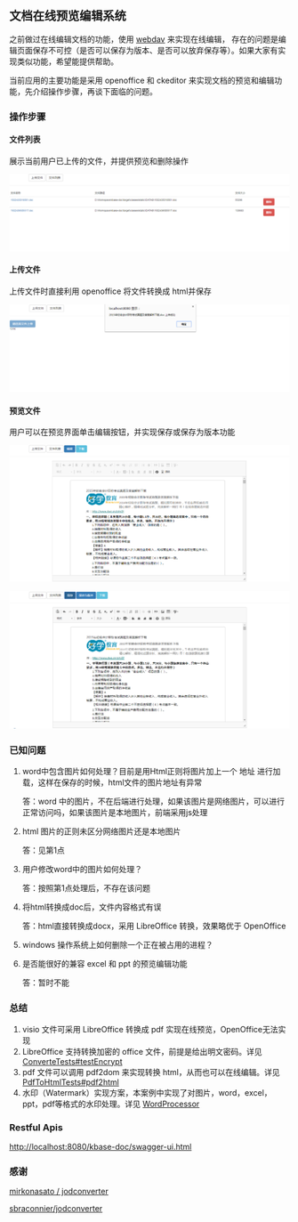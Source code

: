 ## 文档在线预览编辑系统
之前做过在线编辑文档的功能，使用 [webdav](https://www.webdavsystem.com/) 来实现在线编辑，
存在的问题是编辑页面保存不可控（是否可以保存为版本、是否可以放弃保存等）。如果大家有实现类似功能，希望能提供帮助。

当前应用的主要功能是采用 openoffice 和 ckeditor 来实现文档的预览和编辑功能，先介绍操作步骤，再谈下面临的问题。

### 操作步骤

#### 文件列表
展示当前用户已上传的文件，并提供预览和删除操作

![列表页面](src/main/resources/static/img/list.png?raw=true "列表页面")

#### 上传文件
上传文件时直接利用 openoffice 将文件转换成 html并保存

![上传页面](src/main/resources/static/img/upload.png?raw=true "上传页面")

#### 预览文件
用户可以在预览界面单击编辑按钮，并实现保存或保存为版本功能

![预览页面](src/main/resources/static/img/read.png?raw=true "预览页面")

![编辑页面](src/main/resources/static/img/edit.png?raw=true "编辑页面")

### 已知问题
1. word中包含图片如何处理？目前是用Html正则将图片加上一个 地址 进行加载，这样在保存的时候，html文件的图片地址有异常

	答：word 中的图片，不在后端进行处理，如果该图片是网络图片，可以进行正常访问吗，如果该图片是本地图片，前端采用js处理

2. html 图片的正则未区分网络图片还是本地图片 

	答：见第1点

3. 用户修改word中的图片如何处理？

	答：按照第1点处理后，不存在该问题

4. 将html转换成doc后，文件内容格式有误

	答：html直接转换成docx，采用 LibreOffice 转换，效果略优于 OpenOffice

5. windows 操作系统上如何删除一个正在被占用的进程？
6. 是否能很好的兼容 excel 和 ppt 的预览编辑功能 

	答：暂时不能
	
### 总结
1. visio 文件可采用 LibreOffice 转换成 pdf 实现在线预览，OpenOffice无法实现
2. LibreOffice 支持转换加密的 office 文件，前提是给出明文密码。详见 [ConverteTests#testEncrypt](src/test/java/com/eastrobot/util/ConverteTests.java)
3. pdf 文件可以调用 pdf2dom 来实现转换 html，从而也可以在线编辑。详见 [PdfToHtmlTests#pdf2html](src/test/java/com/eastrobot/util/PdfToHtmlTests.java)
4. 水印（Watermark）实现方案，本案例中实现了对图片，word，excel，ppt，pdf等格式的水印处理。详见  [WordProcessor](src/test/java/com/eastrobot/watermark/WordProcessorTests.java)

### Restful Apis
[http://localhost:8080/kbase-doc/swagger-ui.html](http://localhost:8080/kbase-doc/swagger-ui.html)

### 感谢
[mirkonasato / jodconverter](https://github.com/mirkonasato/jodconverter)

[sbraconnier/jodconverter](https://github.com/sbraconnier/jodconverter)

